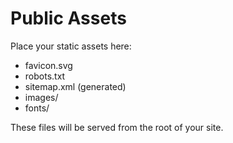 # Public Assets

Place your static assets here:
- favicon.svg
- robots.txt
- sitemap.xml (generated)
- images/
- fonts/

These files will be served from the root of your site.
